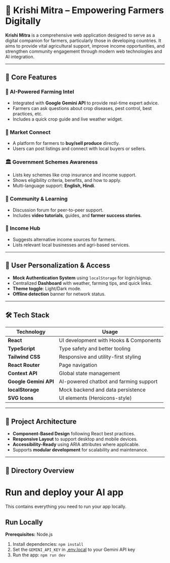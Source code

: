 # 🌾 Krishi Mitra – Empowering Farmers Digitally

**Krishi Mitra** is a comprehensive web application designed to serve as a digital companion for farmers, particularly those in developing countries. It aims to provide vital agricultural support, improve income opportunities, and strengthen community engagement through modern web technologies and AI integration.

---

## 🚀 Core Features

### 🤖 AI-Powered Farming Intel
- Integrated with **Google Gemini API** to provide real-time expert advice.
- Farmers can ask questions about crop diseases, pest control, best practices, etc.
- Includes a quick crop guide and live weather widget.

### 🛒 Market Connect
- A platform for farmers to **buy/sell produce** directly.
- Users can post listings and connect with local buyers or sellers.

### 🏛️ Government Schemes Awareness
- Lists key schemes like crop insurance and income support.
- Shows eligibility criteria, benefits, and how to apply.
- Multi-language support: **English, Hindi**.

### 👥 Community & Learning
- Discussion forum for peer-to-peer support.
- Includes **video tutorials**, guides, and **farmer success stories**.

### 💼 Income Hub
- Suggests alternative income sources for farmers.
- Lists relevant local businesses and agri-based services.

---

## 🔐 User Personalization & Access
- **Mock Authentication System** using `localStorage` for login/signup.
- Centralized **Dashboard** with weather, farming tips, and quick links.
- **Theme toggle**: Light/Dark mode.
- **Offline detection** banner for network status.

---

## 🛠️ Tech Stack

| Technology         | Usage                                  |
|--------------------|-----------------------------------------|
| **React**          | UI development with Hooks & Components |
| **TypeScript**     | Type safety and better tooling         |
| **Tailwind CSS**   | Responsive and utility-first styling   |
| **React Router**   | Page navigation                        |
| **Context API**    | Global state management                |
| **Google Gemini API** | AI-powered chatbot and farming support |
| **localStorage**   | Mock backend and data persistence      |
| **SVG Icons**      | UI elements (Heroicons-style)          |

---

## 🧱 Project Architecture

- **Component-Based Design** following React best practices.
- **Responsive Layout** to support desktop and mobile devices.
- **Accessibility-Ready** using ARIA attributes where applicable.
- Supports **modular development** for scalability and maintenance.

---

## 📁 Directory Overview

# Run and deploy your AI app


This contains everything you need to run your app locally.

## Run Locally

**Prerequisites:**  Node.js


1. Install dependencies:
   `npm install`
2. Set the `GEMINI_API_KEY` in [.env.local](.env.local) to your Gemini API key
3. Run the app:
   `npm run dev`
